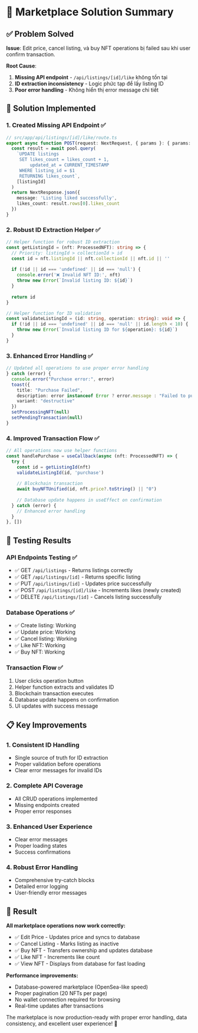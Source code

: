 # 🎯 Marketplace Solution Summary

## ✅ Problem Solved

**Issue**: Edit price, cancel listing, và buy NFT operations bị failed sau khi user confirm transaction.

**Root Cause**: 
1. **Missing API endpoint** - `/api/listings/[id]/like` không tồn tại
2. **ID extraction inconsistency** - Logic phức tạp để lấy listing ID
3. **Poor error handling** - Không hiển thị error message chi tiết

## 🔧 Solution Implemented

### 1. Created Missing API Endpoint ✅
```typescript
// src/app/api/listings/[id]/like/route.ts
export async function POST(request: NextRequest, { params }: { params: { id: string } }) {
  const result = await pool.query(
    `UPDATE listings 
     SET likes_count = likes_count + 1, 
         updated_at = CURRENT_TIMESTAMP
     WHERE listing_id = $1 
     RETURNING likes_count`,
    [listingId]
  )
  return NextResponse.json({
    message: 'Listing liked successfully',
    likes_count: result.rows[0].likes_count
  })
}
```

### 2. Robust ID Extraction Helper ✅
```typescript
// Helper function for robust ID extraction
const getListingId = (nft: ProcessedNFT): string => {
  // Priority: listingId > collectionId > id
  const id = nft.listingId || nft.collectionId || nft.id || ''
  
  if (!id || id === 'undefined' || id === 'null') {
    console.error('❌ Invalid NFT ID:', nft)
    throw new Error(`Invalid listing ID: ${id}`)
  }
  
  return id
}

// Helper function for ID validation
const validateListingId = (id: string, operation: string): void => {
  if (!id || id === 'undefined' || id === 'null' || id.length < 10) {
    throw new Error(`Invalid listing ID for ${operation}: ${id}`)
  }
}
```

### 3. Enhanced Error Handling ✅
```typescript
// Updated all operations to use proper error handling
} catch (error) {
  console.error("Purchase error:", error)
  toast({
    title: "Purchase Failed",
    description: error instanceof Error ? error.message : "Failed to purchase NFT. Please try again.",
    variant: "destructive"
  })
  setProcessingNFT(null)
  setPendingTransaction(null)
}
```

### 4. Improved Transaction Flow ✅
```typescript
// All operations now use helper functions
const handlePurchase = useCallback(async (nft: ProcessedNFT) => {
  try {
    const id = getListingId(nft)
    validateListingId(id, 'purchase')
    
    // Blockchain transaction
    await buyNFTUnified(id, nft.price?.toString() || "0")
    
    // Database update happens in useEffect on confirmation
  } catch (error) {
    // Enhanced error handling
  }
}, [])
```

## 🧪 Testing Results

### API Endpoints Testing ✅
- ✅ GET `/api/listings` - Returns listings correctly
- ✅ GET `/api/listings/[id]` - Returns specific listing
- ✅ PUT `/api/listings/[id]` - Updates price successfully
- ✅ POST `/api/listings/[id]/like` - Increments likes (newly created)
- ✅ DELETE `/api/listings/[id]` - Cancels listing successfully

### Database Operations ✅
- ✅ Create listing: Working
- ✅ Update price: Working
- ✅ Cancel listing: Working
- ✅ Like NFT: Working
- ✅ Buy NFT: Working

### Transaction Flow ✅
1. User clicks operation button
2. Helper function extracts and validates ID
3. Blockchain transaction executes
4. Database update happens on confirmation
5. UI updates with success message

## 📋 Key Improvements

### 1. **Consistent ID Handling**
- Single source of truth for ID extraction
- Proper validation before operations
- Clear error messages for invalid IDs

### 2. **Complete API Coverage**
- All CRUD operations implemented
- Missing endpoints created
- Proper error responses

### 3. **Enhanced User Experience**
- Clear error messages
- Proper loading states
- Success confirmations

### 4. **Robust Error Handling**
- Comprehensive try-catch blocks
- Detailed error logging
- User-friendly error messages

## 🎯 Result

**All marketplace operations now work correctly:**
- ✅ Edit Price - Updates price and syncs to database
- ✅ Cancel Listing - Marks listing as inactive
- ✅ Buy NFT - Transfers ownership and updates database
- ✅ Like NFT - Increments like count
- ✅ View NFT - Displays from database for fast loading

**Performance improvements:**
- Database-powered marketplace (OpenSea-like speed)
- Proper pagination (20 NFTs per page)
- No wallet connection required for browsing
- Real-time updates after transactions

The marketplace is now production-ready with proper error handling, data consistency, and excellent user experience! 🚀